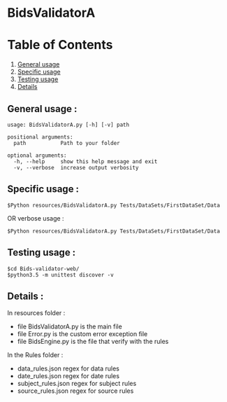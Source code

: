 
# BidsValidatorA

# Table of Contents
1. [ General usage](#General-usage-)
2. [Specific usage](#Specific-usage-)
3. [Testing usage](#Testing-usage-)
4. [Details](#Details-)


## General usage :
```
usage: BidsValidatorA.py [-h] [-v] path

positional arguments:
  path           Path to your folder

optional arguments:
  -h, --help     show this help message and exit
  -v, --verbose  increase output verbosity

```

## Specific usage :

```
$Python resources/BidsValidatorA.py Tests/DataSets/FirstDataSet/Data
```
OR verbose usage  :
```
$Python resources/BidsValidatorA.py Tests/DataSets/FirstDataSet/Data
```

## Testing usage :

```
$cd Bids-validator-web/
$python3.5 -m unittest discover -v
```
## Details :

In resources folder  :

 - file BidsValidatorA.py is the main file 
 - file Error.py is the custom error exception file
 - file BidsEngine.py is the file that verify  with the rules 

In the Rules folder :

 - data_rules.json regex for data rules
 - date_rules.json regex for date rules
 - subject_rules.json regex for subject rules
 - source_rules.json  regex for source rules

 

